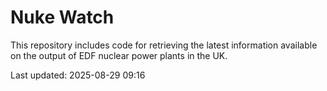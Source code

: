 # Nuke Watch

This repository includes code for retrieving the latest information available on the output of EDF nuclear power plants in the UK.

Last updated: 2025-08-29 09:16